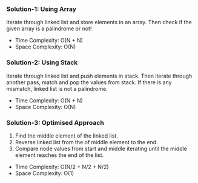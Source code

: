 ### Solution-1: Using Array
Iterate through linked list and store elements in an array. Then check if the given array is a palindrome or not!
- Time Complexity: O(N + N)
- Space Complexity: O(N)

### Solution-2: Using Stack
Iterate through linked list and push elements in stack. Then iterate through another pass, match and pop the values from stack. If there is any mismatch, linked list is not a palindrome.
- Time Complexity: O(N + N)
- Space Complexity: O(N)

### Solution-3: Optimised Approach
1. Find the middle element of the linked list. 
2. Reverse linked list from the of middle element to the end. 
3. Compare node values from start and middle iterating until the middle element reaches the end of the list. 
- Time Complexity: O(N/2 + N/2 + N/2)
- Space Complexity: O(1)

